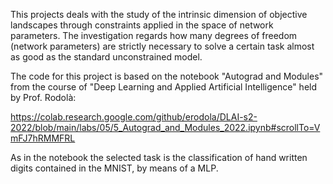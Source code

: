 This projects deals with the study of the intrinsic dimension of objective landscapes through constraints applied in the space of network parameters. The investigation regards how many degrees of freedom (network parameters) are strictly necessary to solve a certain task almost as good as the standard unconstrained model.

The code for this project is based on the notebook "Autograd and Modules" from the course of "Deep Learning and Applied Artificial Intelligence" held by Prof. Rodolà:

https://colab.research.google.com/github/erodola/DLAI-s2-2022/blob/main/labs/05/5_Autograd_and_Modules_2022.ipynb#scrollTo=VmFJ7hRMMFRL

As in the notebook the selected task is the classification of hand written digits contained in the MNIST, by means of a MLP.
